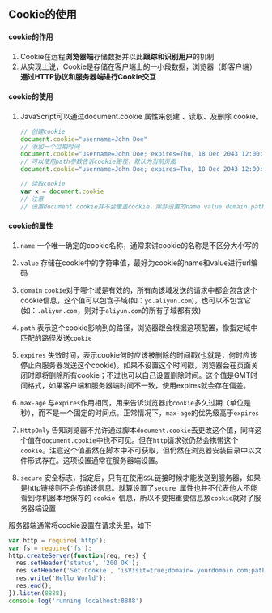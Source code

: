 ## Cookie的使用

#### cookie的作用

1. Cookie在远程**浏览器端**存储数据并以此**跟踪和识别用户**的机制
2. 从实现上说，Cookie是存储在客户端上的一小段数据，浏览器（即客户端）**通过HTTP协议和服务器端进行Cookie交互**



#### cookie的使用

1. JavaScript可以通过document.cookie 属性来创建 、读取、及删除 cookie。

   ```js
   // 创建cookie
   document.cookie="username=John Doe"
   // 添加一个过期时间
   document.cookie="username=John Doe; expires=Thu, 18 Dec 2043 12:00:00 GMT"
   // 可以使用path参数告诉cookie路径，默认为当前页面
   document.cookie="username=John Doe; expires=Thu, 18 Dec 2043 12:00:00 GMT; path=/"
   
   // 读取cookie
   var x = document.cookie
   // 注意
   // 设置document.cookie并不会覆盖cookie，除非设置的name value domain path都与一个已存在cookie重复
   ```

   

#### cookie的属性

1. `name`	一个唯一确定的cookie名称，通常来讲cookie的名称是不区分大小写的

2. `value`	存储在cookie中的字符串值，最好为cookie的name和value进行url编码

3. `domain`	`cookie`对于哪个域是有效的，所有向该域发送的请求中都会包含这个cookie信息，这个值可以包含子域(如：`yq.aliyun.com`)，也可以不包含它(如：`.aliyun.com`，则对于`aliyun.com`的所有子域都有效)

4. `path`	表示这个cookie影响到的路径，浏览器跟会根据这项配置，像指定域中匹配的路径发送`cookie`

5. `expires`	失效时间，表示cookie何时应该被删除的时间戳(也就是，何时应该停止向服务器发送这个cookie)。如果不设置这个时间戳，浏览器会在页面关闭时即将删除所有cookie；不过也可以自己设置删除时间。这个值是GMT时间格式，如果客户端和服务器端时间不一致，使用expires就会存在偏差。

6. `max-age`	 与`expires`作用相同，用来告诉浏览器此`cookie`多久过期（单位是秒），而不是一个固定的时间点。正常情况下，`max-age`的优先级高于`expires`

7. `HttpOnly`	告知浏览器不允许通过脚本`document.cookie`去更改这个值，同样这个值在`document.cookie`中也不可见。但在`http`请求张仍然会携带这个`cookie`。注意这个值虽然在脚本中不可获取，但仍然在浏览器安装目录中以文件形式存在。这项设置通常在服务器端设置。

8. `secure`	 安全标志，指定后，只有在使用`SSL`链接时候才能发送到服务器，如果是http链接则不会传递该信息。就算设置了`secure `属性也并不代表他人不能看到你机器本地保存的 `cookie `信息，所以不要把重要信息放`cookie`就对了服务器端设置



服务器端通常将cookie设置在请求头里，如下

```js
var http = require('http');
var fs = require('fs');
http.createServer(function(req, res) {
  res.setHeader('status', '200 OK');
  res.setHeader('Set-Cookie', 'isVisit=true;domain=.yourdomain.com;path=/;max-age=1000');
  res.write('Hello World');
  res.end();
}).listen(8888);
console.log('running localhost:8888')
```

